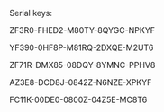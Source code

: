 Serial keys:

ZF3R0-FHED2-M80TY-8QYGC-NPKYF


YF390-0HF8P-M81RQ-2DXQE-M2UT6


ZF71R-DMX85-08DQY-8YMNC-PPHV8


AZ3E8-DCD8J-0842Z-N6NZE-XPKYF


FC11K-00DE0-0800Z-04Z5E-MC8T6
